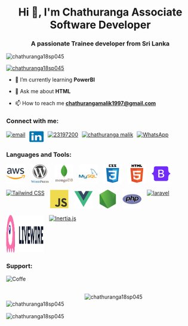 <h1 align="center">Hi 👋, I'm Chathuranga Associate Software Developer </h1>
<!-- <h2 align="center">@NexSign Global PVT Ltd</h2> -->
<h3 align="center">A passionate Trainee developer from Sri Lanka</h3>

<p align="left"> 
  <img src="https://komarev.com/ghpvc/?username=chathuranga18sp045&label=Profile%20views&color=0e75b6&style=flat" alt="chathuranga18sp045" /> 
</p>

<p align="left"> 
  <a href="https://github.com/ryo-ma/github-profile-trophy">
    <img src="https://github-profile-trophy.vercel.app/?username=chathuranga18sp045" alt="chathuranga18sp045" />
  </a> 
</p>

- 🌱 I’m currently learning **PowerBI**

- 💬 Ask me about **HTML**

- 📫 How to reach me **chathurangamalik1997@gmail.com**

<h3 align="left">Connect with me:</h3>
<p align="left" style="display: flex; gap: 10px;">
  <a href="mailto:chathurangamalik1997@gmail.com" target="_blank" rel="noreferrer" style="transition: transform 0.3s;">
    <img align="center" src="https://img.icons8.com/fluent/48/000000/gmail.png" alt="email" height="30" width="40" style="transition: transform 0.3s;" onmouseover="this.style.transform='scale(1.2)'" onmouseout="this.style.transform='scale(1)'"/>
  </a>
  <a href="https://www.linkedin.com/in/chathuranga-malik-b61295201" target="_blank" rel="noreferrer">
    <img align="center" src="https://raw.githubusercontent.com/devicons/devicon/master/icons/linkedin/linkedin-original.svg" alt="linkedin" height="30" width="40" style="transition: transform 0.3s;" onmouseover="this.style.transform='scale(1.2)'" onmouseout="this.style.transform='scale(1)'"/>
  </a>
  <a href="https://stackoverflow.com/users/23197200" target="blank">
    <img align="center" src="https://raw.githubusercontent.com/rahuldkjain/github-profile-readme-generator/master/src/images/icons/Social/stack-overflow.svg" alt="23197200" height="30" width="40" style="transition: transform 0.3s;" onmouseover="this.style.transform='scale(1.2)'" onmouseout="this.style.transform='scale(1)'"/>
  </a>
  <a href="https://fb.com/chathuranga malik" target="blank">
    <img align="center" src="https://raw.githubusercontent.com/rahuldkjain/github-profile-readme-generator/master/src/images/icons/Social/facebook.svg" alt="chathuranga malik" height="30" width="40" style="transition: transform 0.3s;" onmouseover="this.style.transform='scale(1.2)'" onmouseout="this.style.transform='scale(1)'"/>
  </a>
  <a href="https://wa.me/94763241451" target="_blank" rel="noreferrer">
    <img align="center" src="https://img.icons8.com/color/48/000000/whatsapp.png" alt="WhatsApp" height="30" width="40" style="transition: transform 0.3s;" onmouseover="this.style.transform='scale(1.2)'" onmouseout="this.style.transform='scale(1)'"/>
  </a>
</p>

<h3 align="left">Languages and Tools:</h3>
<p align="left" style="display: flex; gap: 15px; flex-wrap: wrap;">
    <a href="https://aws.amazon.com" target="_blank" rel="noreferrer">
        <img src="https://raw.githubusercontent.com/devicons/devicon/master/icons/amazonwebservices/amazonwebservices-original-wordmark.svg" alt="aws" width="50" height="50" style="transition: transform 0.3s;" onmouseover="this.style.transform='scale(1.2)'" onmouseout="this.style.transform='scale(1)'"/>
    </a>
    <a href="https://wordpress.org/" target="_blank" rel="noreferrer">
        <img src="https://raw.githubusercontent.com/devicons/devicon/master/icons/wordpress/wordpress-original.svg" alt="wordpress" width="50" height="50" style="transition: transform 0.3s;" onmouseover="this.style.transform='scale(1.2)'" onmouseout="this.style.transform='scale(1)'"/>
    </a>
    <a href="https://www.mongodb.com/" target="_blank" rel="noreferrer">
        <img src="https://raw.githubusercontent.com/devicons/devicon/master/icons/mongodb/mongodb-original-wordmark.svg" alt="mongodb" width="50" height="50" style="transition: transform 0.3s;" onmouseover="this.style.transform='scale(1.2)'" onmouseout="this.style.transform='scale(1)'"/>
    </a>
    <a href="https://www.mysql.com/" target="_blank" rel="noreferrer">
        <img src="https://raw.githubusercontent.com/devicons/devicon/master/icons/mysql/mysql-original-wordmark.svg" alt="mysql" width="50" height="50" style="transition: transform 0.3s;" onmouseover="this.style.transform='scale(1.2)'" onmouseout="this.style.transform='scale(1)'"/>
    </a>
    <a href="https://www.w3schools.com/css/" target="_blank" rel="noreferrer">
        <img src="https://raw.githubusercontent.com/devicons/devicon/master/icons/css3/css3-original-wordmark.svg" alt="css3" width="50" height="50" style="transition: transform 0.3s;" onmouseover="this.style.transform='scale(1.2)'" onmouseout="this.style.transform='scale(1)'"/>
    </a>
    <a href="https://www.w3.org/html/" target="_blank" rel="noreferrer">
        <img src="https://raw.githubusercontent.com/devicons/devicon/master/icons/html5/html5-original-wordmark.svg" alt="html5" width="50" height="50" style="transition: transform 0.3s;" onmouseover="this.style.transform='scale(1.2)'" onmouseout="this.style.transform='scale(1)'"/>
    </a>
    <a href="https://getbootstrap.com" target="_blank" rel="noreferrer">
        <img src="https://raw.githubusercontent.com/devicons/devicon/master/icons/bootstrap/bootstrap-plain.svg" alt="bootstrap" width="50" height="50" style="transition: transform 0.3s;" onmouseover="this.style.transform='scale(1.2)'" onmouseout="this.style.transform='scale(1)'"/>
    </a>
    <a href="https://tailwindcss.com/" target="_blank" rel="noreferrer">
        <img src="https://upload.wikimedia.org/wikipedia/commons/d/d5/Tailwind_CSS_Logo.svg" alt="Tailwind CSS" width="50" height="50" style="transition: transform 0.3s;" onmouseover="this.style.transform='scale(1.2)'" onmouseout="this.style.transform='scale(1)'"/>
    </a>
    <a href="https://developer.mozilla.org/en-US/docs/Web/JavaScript" target="_blank" rel="noreferrer">
        <img src="https://raw.githubusercontent.com/devicons/devicon/master/icons/javascript/javascript-original.svg" alt="javascript" width="50" height="50" style="transition: transform 0.3s;" onmouseover="this.style.transform='scale(1.2)'" onmouseout="this.style.transform='scale(1)'"/>
    </a>
   <a href="https://vuejs.org/" target="_blank" rel="noreferrer">
        <img src="https://raw.githubusercontent.com/devicons/devicon/master/icons/vuejs/vuejs-original.svg" alt="Vue.js" width="50" height="50" style="transition: transform 0.3s;" onmouseover="this.style.transform='scale(1.2)'" onmouseout="this.style.transform='scale(1)'"/>
    </a>
    <a href="https://nodejs.org/" target="_blank" rel="noreferrer">
        <img src="https://raw.githubusercontent.com/devicons/devicon/master/icons/nodejs/nodejs-original.svg" alt="Node.js" width="50" height="50" style="transition: transform 0.3s;" onmouseover="this.style.transform='scale(1.2)'" onmouseout="this.style.transform='scale(1)'"/>
    </a>
    <a href="https://www.php.net/" target="_blank" rel="noreferrer">
        <img src="https://raw.githubusercontent.com/devicons/devicon/master/icons/php/php-original.svg" alt="php" width="50" height="50" style="transition: transform 0.3s;" onmouseover="this.style.transform='scale(1.2)'" onmouseout="this.style.transform='scale(1)'"/>
    </a>
    <a href="https://laravel.com/" target="_blank" rel="noreferrer">
        <img src="https://upload.wikimedia.org/wikipedia/commons/9/9a/Laravel.svg" alt="laravel" width="50" height="50" style="transition: transform 0.3s;" onmouseover="this.style.transform='scale(1.2)'" onmouseout="this.style.transform='scale(1)'"/>
    </a>
 <a href="https://laravel-livewire.com/" target="_blank" rel="noreferrer">
    <img src="https://raw.githubusercontent.com/livewire/livewire/main/art/logo.svg" alt="Livewire" width="100" height="100" style="transition: transform 0.3s;" onmouseover="this.style.transform='scale(1.2)'" onmouseout="this.style.transform='scale(1)'"/>
</a>
<a href="https://inertiajs.com/" target="_blank" rel="noreferrer">
        <img src="https://avatars.githubusercontent.com/u/47703742?s=200&v=4" alt="Inertia.js" width="50" height="50" style="transition: transform 0.3s;" onmouseover="this.style.transform='scale(1.2)'" onmouseout="this.style.transform='scale(1)'"/>
   </a>



</p>

<h3 align="left">Support:</h3>
<p>
  <a href="https://www.buymeacoffee.com/Coffe"> 
    <img align="left" src="https://cdn.buymeacoffee.com/buttons/v2/default-yellow.png" height="50" width="210" alt="Coffe" />
  </a>
</p>
<br><br>

<p>
  <img align="left" src="https://github-readme-stats.vercel.app/api/top-langs?username=chathuranga18sp045&show_icons=true&locale=en&layout=compact" alt="chathuranga18sp045" />
</p>

<p>&nbsp;<img align="center" src="https://github-readme-stats.vercel.app/api?username=chathuranga18sp045&show_icons=true&locale=en" alt="chathuranga18sp045" /></p>

<p><img align="center" src="https://github-readme-streak-stats.herokuapp.com/?user=chathuranga18sp045&" alt="chathuranga18sp045" /></p>
